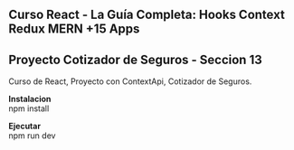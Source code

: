## Curso React - La Guía Completa: Hooks Context Redux MERN +15 Apps  

## Proyecto Cotizador de Seguros - Seccion 13  

Curso de React, Proyecto con ContextApi, Cotizador de Seguros.  

**Instalacion**  
npm install  

**Ejecutar**  
npm run dev
